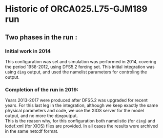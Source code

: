 # Historic of ORCA025.L75-GJM189 run

## Two phases in the run :
### Initial work in 2014
 This configuration was set and simulation was performed in 2014, covering the period 1958-2012, using DFS5.2 forcing set.
This initial integration was using `dimg` output, and used the namelist parameters for controling the output.

### Completion of the run in 2019:
 Years 2013-2017 were produced after DFS5.2 was upgraded for recent years. For this last leg in the integration, although we
keep exactly the same physical   parameters and code, we use the XIOS server for the model output, and no more the `dimg`output.  
This is the reason why, for this configuration both namelistio (for `dimg`) and iodef.xml (for XIOS) files are provided.
In all cases the results were archived in the same netcdf format.

